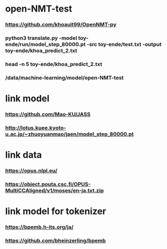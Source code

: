# open-NMT-test

### https://github.com/khoauit99/OpenNMT-py


### python3 translate.py -model toy-ende/run/model_step_80000.pt -src toy-ende/test.txt -output toy-ende/khoa_predict_2.txt
### head -n  5 toy-ende/khoa_predict_2.txt
### /data/machine-learning/model/open-NMT-test


# link model

### https://github.com/Mao-KU/JASS
### http://lotus.kuee.kyoto-u.ac.jp/~zhuoyuanmao/jaen/model_step_80000.pt


# link data 
### https://opus.nlpl.eu/
### https://object.pouta.csc.fi/OPUS-MultiCCAligned/v1/moses/en-ja.txt.zip



# link model for tokenizer
### https://bpemb.h-its.org/ja/
### https://github.com/bheinzerling/bpemb
